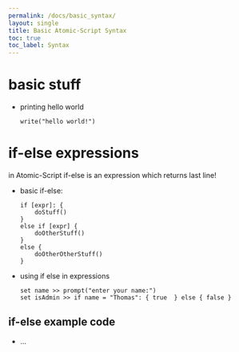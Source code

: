 ```yaml
---
permalink: /docs/basic_syntax/
layout: single
title: Basic Atomic-Script Syntax
toc: true
toc_label: Syntax
---
```


# basic stuff
- printing hello world
    ```
    write("hello world!")
    ```



# if-else expressions
in Atomic-Script if-else is an expression which returns last line!
- basic if-else:
    ```
    if [expr]: {
        doStuff()
    }
    else if [expr] {
        doOtherStuff()
    }
    else {
        doOtherOtherStuff()
    }
    ```
- using if else in expressions
    ```
    set name >> prompt("enter your name:")
    set isAdmin >> if name = "Thomas": { true  } else { false }
    ```
## if-else example code
- ...
